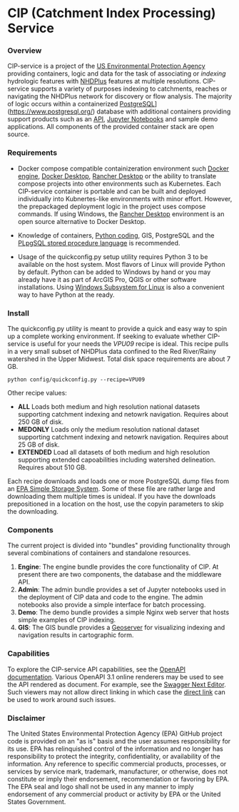 # CIP (Catchment Index Processing) Service

### Overview

CIP-service is a project of the [US Environmental Protection Agency](https://www.epa.gov) providing containers, logic and data for the task of associating or _indexing_ hydrologic features with [NHDPlus](https://www.epa.gov/waterdata/nhdplus-national-hydrography-dataset-plus) features at multiple resolutions.  CIP-service supports a variety of purposes indexing to catchments, reaches or navigating the NHDPlus network for discovery or flow analysis.  The majority of logic occurs within a containerized [PostgreSQL]([)](https://www.postgresql.org/) database with additional containers providing support products such as an [API](https://docs.postgrest.org/en/v12/), [Jupyter Notebooks](https://jupyter.org/) and sample demo applications.  All components of the provided container stack are open source. 

### Requirements

* Docker compose compatible containizeration environment such [Docker engine](https://docs.docker.com/engine/), [Docker Desktop](https://www.docker.com/products/docker-desktop/), [Rancher Desktop](https://rancherdesktop.io/) or the ability to translate compose projects into other environments such as Kubernetes.  Each CIP-service container is portable and can be built and deployed individually into Kubnertes-like environments with minor effort.  However, the prepackaged deployment logic in the project uses compose commands.  If using Windows, the [Rancher Desktop](https://rancherdesktop.io/) environment is an open source alternative to Docker Desktop.

* Knowledge of containers, [Python coding](https://www.python.org/), GIS, PostgreSQL and the [PLpgSQL stored procedure language](https://www.postgresql.org/docs/current/plpgsql.html) is recommended.

* Usage of the quickconfig.py setup utility requires Python 3 to be available on the host system.  Most flavors of Linux will provide Python by default.  Python can be added to Windows by hand or you may already have it as part of ArcGIS Pro, QGIS or other software installations.  Using [Windows Subsystem for Linux](https://learn.microsoft.com/en-us/windows/wsl/about) is also a convenient way to have Python at the ready.

### Install

The quickconfig.py utility is meant to provide a quick and easy way to spin up a complete working environment.  If seeking to evaluate whether CIP-service is useful for your needs the *VPU09* recipe is ideal.  This recipe pulls in a very small subset of NHDPlus data confined to the Red River/Rainy watershed in the Upper Midwest.  Total disk space requirements are about 7 GB.

    python config/quickconfig.py --recipe=VPU09

Other recipe values:

* **ALL** Loads both medium and high resolution national datasets supporting catchment indexing and netowrk navigation.  Requires about 250 GB of disk.
* **MEDONLY** Loads only the medium resolution national dataset supporting catchment indexing and netowrk navigation.  Requires about 25 GB of disk.
* **EXTENDED** Load all datasets of both medium and high resolution supporting extended capoabilities including watershed delineation.  Requires about 510 GB.

Each recipe downloads and loads one or more PostgreSQL dump files from an [EPA Simple Storage System](https://dmap-data-commons-ow.s3.amazonaws.com/index.html#data/cipsrv/).  Some of these file are rather large and downloading them multiple times is unideal.  If you have the downloads prepositioned in a location on the host, use the copyin parameters to skip the downloading.

### Components

The current project is divided into "bundles" providing functionality through several combinations of containers and standalone resources.

1. **Engine**: The engine bundle provides the core functionality of CIP.  At present there are two components, the database and the middleware API.
2. **Admin**: The admin bundle provides a set of Jupyter notebooks used in the deployment of CIP data and code to the engine.  The admin notebooks also provide a simple interface for batch processing.
3. **Demo**: The demo bundle provides a simple Nginx web server that hosts simple examples of CIP indexing.
4. **GIS**: The GIS bundle provides a [Geoserver](https://geoserver.org/) for visualizing indexing and navigation results in cartographic form.

### Capabilities

To explore the CIP-service API capabilities, see the [OpenAPI documentation](docs/openapi.yml).  Various OpenAPI 3.1 online renderers may be used to see the API rendered as document. For example, see the [Swagger Next Editor](https://editor-next.swagger.io/?spec=https://raw.githubusercontent.com/USEPA/CIP-service/main/docs/openapi.yml). Such viewers may not allow direct linking in which case the [direct link](https://raw.githubusercontent.com/USEPA/CIP-service/main/docs/openapi.yml) can be used to work around such issues.

### Disclaimer

The United States Environmental Protection Agency (EPA) GitHub project code is provided on an "as is" basis and the user assumes responsibility for its use. EPA has relinquished control of the information and no longer has responsibility to protect the integrity, confidentiality, or availability of the information. Any reference to specific commercial products, processes, or services by service mark, trademark, manufacturer, or otherwise, does not constitute or imply their endorsement, recommendation or favoring by EPA. The EPA seal and logo shall not be used in any manner to imply endorsement of any commercial product or activity by EPA or the United States Government.

